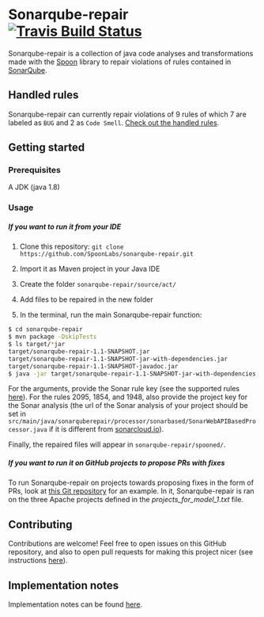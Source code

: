 # Sonarqube-repair [![Travis Build Status](https://travis-ci.com/SpoonLabs/sonarqube-repair.svg?branch=master)](https://travis-ci.com/SpoonLabs/sonarqube-repair)

Sonarqube-repair is a collection of java code analyses and transformations made with the [Spoon](https://github.com/INRIA/spoon) library to repair violations of rules contained in [SonarQube](https://rules.sonarsource.com).

## Handled rules

Sonarqube-repair can currently repair violations of 9 rules of which 7 are labeled as `BUG` and 2 as `Code Smell`. [Check out the handled rules](/docs/HANDLED_RULES.md).

## Getting started

### Prerequisites 

A JDK (java 1.8)

### Usage

##### If you want to run it from your IDE

1) Clone this repository: `git clone https://github.com/SpoonLabs/sonarqube-repair.git`

2) Import it as Maven project in your Java IDE

3) Create the folder `sonarqube-repair/source/act/`

4) Add files to be repaired in the new folder

5) In the terminal, run the main Sonarqube-repair function:

 ```bash
$ cd sonarqube-repair
$ mvn package -DskipTests
$ ls target/*jar
target/sonarqube-repair-1.1-SNAPSHOT.jar
target/sonarqube-repair-1.1-SNAPSHOT-jar-with-dependencies.jar
target/sonarqube-repair-1.1-SNAPSHOT-javadoc.jar
$ java -jar target/sonarqube-repair-1.1-SNAPSHOT-jar-with-dependencies.jar <arguments>
 ```

For the arguments, provide the Sonar rule key (see the supported rules [here](/docs/HANDLED_RULES.md)).
For the rules 2095, 1854, and 1948, also provide the project key for the Sonar analysis (the url of the Sonar analysis of your project should be set in `src/main/java/sonarquberepair/processor/sonarbased/SonarWebAPIBasedProcessor.java` if it is different from [sonarcloud.io](https://sonarcloud.io/about)).
 
Finally, the repaired files will appear in `sonarqube-repair/spooned/`.
 
##### If you want to run it on GitHub projects to propose PRs with fixes

To run Sonarqube-repair on projects towards proposing fixes in the form of PRs, look at [this Git repository](https://github.com/HarisAdzemovic/SQ-Repair-CI-Integration) for an example. In it, Sonarqube-repair is ran on the three Apache projects defined in the *projects_for_model_1.txt* file.
 
## Contributing

Contributions are welcome! Feel free to open issues on this GitHub repository, and also to open pull requests for making this project nicer (see instructions [here](/docs/CONTRIBUTING.md)).

## Implementation notes

Implementation notes can be found [here](/docs/IMPLEMENTATION_NOTES.md).
